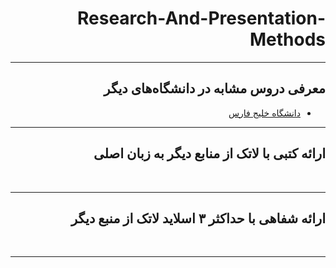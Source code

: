 <div dir="rtl">


# Research-And-Presentation-Methods

--------------

## معرفی دروس مشابه در دانشگاه‌های دیگر

- [دانشگاه خلیج فارس](http://smbidoki.ir/crsdetail.php?crsid=41)

--------------

## ارائه کتبی با لاتک از منابع دیگر به زبان اصلی

<br>

--------------


## ارائه شفاهی با حداکثر ۳ اسلاید لاتک از منبع دیگر

<br>

--------------

